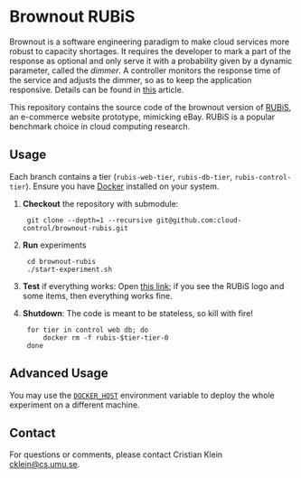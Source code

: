 Brownout RUBiS
==============

Brownout is a software engineering paradigm to make cloud services more robust to capacity shortages. It requires the developer to mark a part of the response as optional and only serve it with a probability given by a dynamic parameter, called the _dimmer_. A controller monitors the response time of the service and adjusts the dimmer, so as to keep the application responsive. Details can be found in [this](http://www8.cs.umu.se/~cklein/publications/icse2014-preprint.pdf) article.

This repository contains the source code of the brownout version of [RUBiS](http://rubis.ow2.org/), an e-commerce website prototype, mimicking eBay. RUBiS is a popular benchmark choice in cloud computing research.

Usage
-----

Each branch contains a tier (`rubis-web-tier`, `rubis-db-tier`, `rubis-control-tier`). Ensure you have [Docker](https://get.docker.com/) installed on your system.

1. **Checkout** the repository with submodule:

        git clone --depth=1 --recursive git@github.com:cloud-control/brownout-rubis.git

2. **Run** experiments

        cd brownout-rubis
        ./start-experiment.sh

3. **Test** if everything works: Open [this link](http://localhost/PHP/RandomItem.php); if you see the RUBiS logo and some items, then everything works fine.

4. **Shutdown**: The code is meant to be stateless, so kill with fire!

        for tier in control web db; do
            docker rm -f rubis-$tier-tier-0
        done

Advanced Usage
--------------

You may use the [`DOCKER_HOST`](https://stackoverflow.com/questions/25234792/what-does-the-docker-host-variable-do) environment variable to deploy the whole experiment on a different machine.

Contact
-------

For questions or comments, please contact Cristian Klein <cklein@cs.umu.se>.
